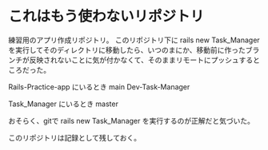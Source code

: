 # これはもう使わないリポジトリ
練習用のアプリ作成リポジトリ。
このリポジトリ下に rails new Task_Manager を実行してそのディレクトリに移動したら、いつのまにか、移動前に作ったブランチが反映されないことに気が付かなくて、そのままリモートにプッシュするところだった。

Rails-Practice-app にいるとき
main
Dev-Task-Manager

Task_Manager にいるとき
master

おそらく、gitで rails new Task_Manager を実行するのが正解だと気づいた。

このリポジトリは記録として残しておく。
